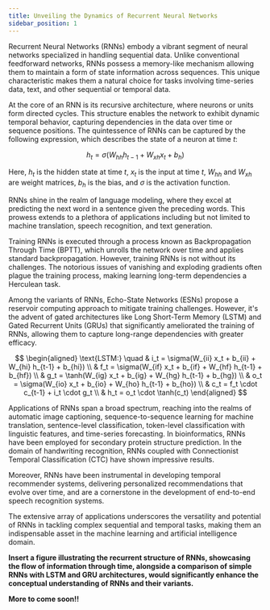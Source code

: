 ```yaml
---
title: Unveiling the Dynamics of Recurrent Neural Networks
sidebar_position: 1
---
```


Recurrent Neural Networks (RNNs) embody a vibrant segment of neural networks specialized in handling sequential data. Unlike conventional feedforward networks, RNNs possess a memory-like mechanism allowing them to maintain a form of state information across sequences. This unique characteristic makes them a natural choice for tasks involving time-series data, text, and other sequential or temporal data.

At the core of an RNN is its recursive architecture, where neurons or units form directed cycles. This structure enables the network to exhibit dynamic temporal behavior, capturing dependencies in the data over time or sequence positions. The quintessence of RNNs can be captured by the following expression, which describes the state of a neuron at time $t$:

$$
h_t = \sigma(W_{hh} h_{t-1} + W_{xh} x_t + b_h)
$$

Here, $h_t$ is the hidden state at time $t$, $x_t$ is the input at time $t$, $W_{hh}$ and $W_{xh}$ are weight matrices, $b_h$ is the bias, and $\sigma$ is the activation function.

RNNs shine in the realm of language modeling, where they excel at predicting the next word in a sentence given the preceding words. This prowess extends to a plethora of applications including but not limited to machine translation, speech recognition, and text generation.

Training RNNs is executed through a process known as Backpropagation Through Time (BPTT), which unrolls the network over time and applies standard backpropagation. However, training RNNs is not without its challenges. The notorious issues of vanishing and exploding gradients often plague the training process, making learning long-term dependencies a Herculean task.

Among the variants of RNNs, Echo-State Networks (ESNs) propose a reservoir computing approach to mitigate training challenges. However, it's the advent of gated architectures like Long Short-Term Memory (LSTM) and Gated Recurrent Units (GRUs) that significantly ameliorated the training of RNNs, allowing them to capture long-range dependencies with greater efficacy.

$$
\begin{aligned}
\text{LSTM:} \quad & i_t = \sigma(W_{ii} x_t + b_{ii} + W_{hi} h_{t-1} + b_{hi}) \\
& f_t = \sigma(W_{if} x_t + b_{if} + W_{hf} h_{t-1} + b_{hf}) \\
& g_t = \tanh(W_{ig} x_t + b_{ig} + W_{hg} h_{t-1} + b_{hg}) \\
& o_t = \sigma(W_{io} x_t + b_{io} + W_{ho} h_{t-1} + b_{ho}) \\
& c_t = f_t \cdot c_{t-1} + i_t \cdot g_t \\
& h_t = o_t \cdot \tanh(c_t)
\end{aligned}
$$

Applications of RNNs span a broad spectrum, reaching into the realms of automatic image captioning, sequence-to-sequence learning for machine translation, sentence-level classification, token-level classification with linguistic features, and time-series forecasting. In bioinformatics, RNNs have been employed for secondary protein structure prediction. In the domain of handwriting recognition, RNNs coupled with Connectionist Temporal Classification (CTC) have shown impressive results.

Moreover, RNNs have been instrumental in developing temporal recommender systems, delivering personalized recommendations that evolve over time, and are a cornerstone in the development of end-to-end speech recognition systems.

The extensive array of applications underscores the versatility and potential of RNNs in tackling complex sequential and temporal tasks, making them an indispensable asset in the machine learning and artificial intelligence domain.

**Insert a figure illustrating the recurrent structure of RNNs, showcasing the flow of information through time, alongside a comparison of simple RNNs with LSTM and GRU architectures, would significantly enhance the conceptual understanding of RNNs and their variants.**

**More to come soon!!**
